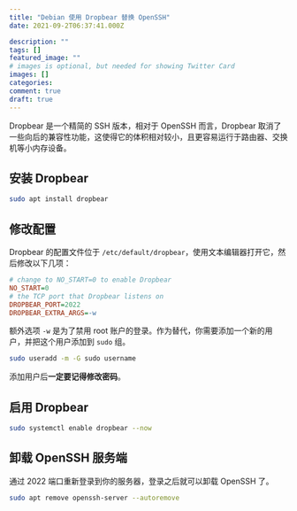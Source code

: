 ```yaml
---
title: "Debian 使用 Dropbear 替换 OpenSSH"
date: 2021-09-2T06:37:41.000Z

description: ""
tags: []
featured_image: ""
# images is optional, but needed for showing Twitter Card
images: []
categories:
comment: true
draft: true
---
```


Dropbear 是一个精简的 SSH 版本，相对于 OpenSSH 而言，Dropbear 取消了一些向后的兼容性功能，这使得它的体积相对较小，且更容易运行于路由器、交换机等小内存设备。

## 安装 Dropbear

```bash
sudo apt install dropbear
```

## 修改配置

Dropbear 的配置文件位于 `/etc/default/dropbear`，使用文本编辑器打开它，然后修改以下几项：

```ini
# change to NO_START=0 to enable Dropbear
NO_START=0
# the TCP port that Dropbear listens on
DROPBEAR_PORT=2022
DROPBEAR_EXTRA_ARGS=-w
```

额外选项 `-w` 是为了禁用 root 账户的登录。作为替代，你需要添加一个新的用户，并把这个用户添加到 `sudo` 组。

```bash
sudo useradd -m -G sudo username
```

添加用户后**一定要记得修改密码**。

## 启用 Dropbear

```bash
sudo systemctl enable dropbear --now
```

## 卸载 OpenSSH 服务端

通过 2022 端口重新登录到你的服务器，登录之后就可以卸载 OpenSSH 了。

```bash
sudo apt remove openssh-server --autoremove
```
